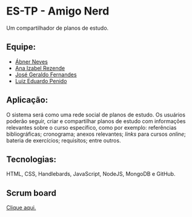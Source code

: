 # ES-TP - Amigo Nerd

Um compartilhador de planos de estudo.

## Equipe:

* [Ábner Neves](https://github.com/abnermneves)
* [Ana Izabel Rezende](https://github.com/bebelana)
* [José Geraldo Fernandes](https://github.com/josegfer)
* [Luiz Eduardo Penido](https://github.com/LuizPenido)

## Aplicação:

O sistema será como uma rede social de planos de estudo. Os usuários poderão seguir, criar e compartilhar planos de estudo com informações relevantes sobre o curso específico, como por exemplo: referências bibliográficas; cronograma; anexos relevantes; *links* para cursos *online*; bateria de exercícios; requisitos; entre outros.

## Tecnologias:

HTML, CSS, Handlebards, JavaScript, NodeJS, MongoDB e GitHub.

## Scrum board

<a href="https://github.com/josegfer/ES-TP/projects/1">Clique aqui.</a>
